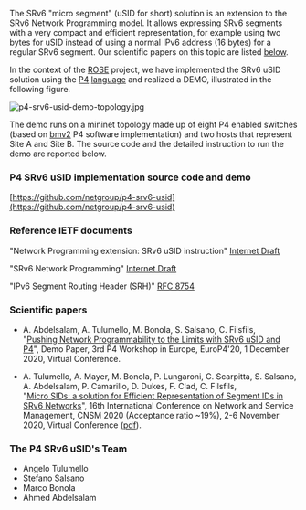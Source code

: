  
<!--- the previous line with a space is needed for github pages
      the title is not needed here, as it is taken from the project description in Github 
--->

The SRv6 "micro segment" (uSID for short) solution is an extension to the SRv6 Network
Programming model. It allows expressing SRv6 segments with a very compact and 
efficient representation, for example using two bytes for uSID instead of using
a normal IPv6 address (16 bytes) for a regular SRv6 segment. Our scientific papers on this topic
are listed [below](#scientific-papers).

In the context of the [ROSE](https://netgroup.github.io/rose/) project, we have 
implemented the SRv6 uSID solution using the [P4](https://www.opennetworking.org/p4/) [language](https://github.com/p4lang/tutorials)
and realized a DEMO, illustrated in the following figure.

<!--- img source (new version in gslide):
      https://docs.google.com/presentation/d/1rV0ViQYk9lYUnJH16zvf5qBDUK4yTWAeHoryo6Fe0jo/edit#slide=id.g7f4100c2bd_6_0 
      export the slide as .png, cut to roughly 615x341, and upload in docs/images with the same name --->
![p4-srv6-usid-demo-topology.jpg](<./images/p4-srv6-usid-demo-topology.png>)

The demo runs on a mininet topology made up of eight P4 enabled switches (based on [bmv2](https://github.com/p4lang/behavioral-model) P4 software implementation) and two hosts that represent Site A and Site B. The source code and the detailed instruction to run the demo are reported below.

### P4 SRv6 uSID implementation source code and demo

[https://github.com/netgroup/p4-srv6-usid](https://github.com/netgroup/p4-srv6-usid)

### Reference IETF documents

"Network Programming extension: SRv6 uSID instruction" [Internet Draft](https://tools.ietf.org/html/draft-filsfils-spring-net-pgm-extension-srv6-usid)

"SRv6 Network Programming" [Internet Draft](https://tools.ietf.org/html/draft-ietf-spring-srv6-network-programming) 
              
"IPv6 Segment Routing Header (SRH)" [RFC 8754](https://www.rfc-editor.org/rfc/rfc8754.html)

### Scientific papers

- A. Abdelsalam, A. Tulumello, M. Bonola, S. Salsano, C. Filsfils, <br>
"[Pushing Network Programmability to the Limits with SRv6 uSID and P4](https://doi.org/10.1145/3426744.3431331)", 
Demo Paper, 3rd P4 Workshop in Europe, EuroP4'20, 1 December 2020, Virtual Conference. 

- A. Tulumello, A. Mayer, M. Bonola, P. Lungaroni, C. Scarpitta, S. Salsano, A. Abdelsalam, P. Camarillo, D. Dukes, F. Clad, C. Filsfils,<br>
"[Micro SIDs: a solution for Efficient Representation of Segment IDs in SRv6 Networks](https://doi.org/10.23919/CNSM50824.2020.9269075)", 
16th International Conference on Network and Service Management, CNSM 2020 (Acceptance ratio ~19%), 2-6 November 2020, Virtual Conference ([pdf](http://dl.ifip.org/db/conf/cnsm/cnsm2020/1570663490.pdf)). 

### The P4 SRv6 uSID's Team

- Angelo Tulumello
- Stefano Salsano
- Marco Bonola
- Ahmed Abdelsalam
